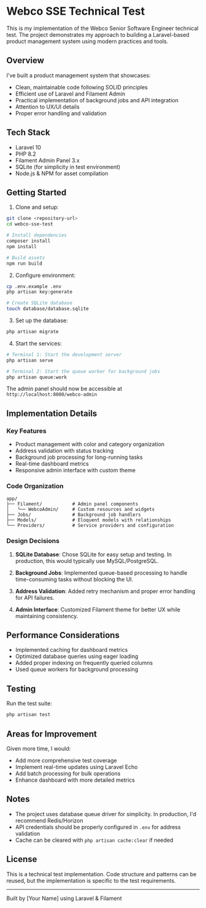 # Webco SSE Technical Test

This is my implementation of the Webco Senior Software Engineer technical test. The project demonstrates my approach to building a Laravel-based product management system using modern practices and tools.

## Overview

I've built a product management system that showcases:
- Clean, maintainable code following SOLID principles
- Efficient use of Laravel and Filament Admin
- Practical implementation of background jobs and API integration
- Attention to UX/UI details
- Proper error handling and validation

## Tech Stack

- Laravel 10
- PHP 8.2
- Filament Admin Panel 3.x
- SQLite (for simplicity in test environment)
- Node.js & NPM for asset compilation

## Getting Started

1. Clone and setup:
```bash
git clone <repository-url>
cd webco-sse-test

# Install dependencies
composer install
npm install

# Build assets
npm run build
```

2. Configure environment:
```bash
cp .env.example .env
php artisan key:generate

# Create SQLite database
touch database/database.sqlite
```

3. Set up the database:
```bash
php artisan migrate
```

4. Start the services:
```bash
# Terminal 1: Start the development server
php artisan serve

# Terminal 2: Start the queue worker for background jobs
php artisan queue:work
```

The admin panel should now be accessible at `http://localhost:8000/webco-admin`

## Implementation Details

### Key Features
- Product management with color and category organization
- Address validation with status tracking
- Background job processing for long-running tasks
- Real-time dashboard metrics
- Responsive admin interface with custom theme

### Code Organization
```
app/
├── Filament/           # Admin panel components
│   └── WebcoAdmin/     # Custom resources and widgets
├── Jobs/               # Background job handlers
├── Models/             # Eloquent models with relationships
└── Providers/          # Service providers and configuration
```

### Design Decisions

1. **SQLite Database**: Chose SQLite for easy setup and testing. In production, this would typically use MySQL/PostgreSQL.

2. **Background Jobs**: Implemented queue-based processing to handle time-consuming tasks without blocking the UI.

3. **Address Validation**: Added retry mechanism and proper error handling for API failures.

4. **Admin Interface**: Customized Filament theme for better UX while maintaining consistency.

## Performance Considerations

- Implemented caching for dashboard metrics
- Optimized database queries using eager loading
- Added proper indexing on frequently queried columns
- Used queue workers for background processing

## Testing

Run the test suite:
```bash
php artisan test
```

## Areas for Improvement

Given more time, I would:
- Add more comprehensive test coverage
- Implement real-time updates using Laravel Echo
- Add batch processing for bulk operations
- Enhance dashboard with more detailed metrics

## Notes

- The project uses database queue driver for simplicity. In production, I'd recommend Redis/Horizon
- API credentials should be properly configured in `.env` for address validation
- Cache can be cleared with `php artisan cache:clear` if needed

## License

This is a technical test implementation. Code structure and patterns can be reused, but the implementation is specific to the test requirements.

---
Built by [Your Name] using Laravel & Filament
